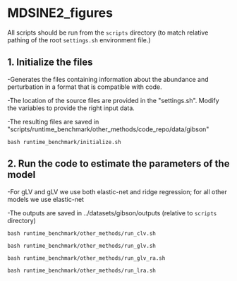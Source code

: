 # MDSINE2_figures


All scripts should be run from the ```scripts``` directory (to match relative pathing of 
the root `settings.sh` environment file.)

## 1. Initialize the files 

-Generates the files containing information about the abundance and perturbation in a format that is compatible with code.

-The location of the source files are provided in the "settings.sh". Modify the variables to provide the right input data.

-The resulting files are saved in  "scripts/runtime_benchmark/other_methods/code_repo/data/gibson"

```
bash runtime_benchmark/initialize.sh
```

## 2. Run the code to estimate the parameters of the model 

-For gLV and gLV we use both elastic-net and ridge regression; for all other models we use elastic-net 

-The outputs are saved in ../datasets/gibson/outputs (relative to ```scripts``` directory)

```
bash runtime_benchmark/other_methods/run_clv.sh
```
```
bash runtime_benchmark/other_methods/run_glv.sh
```
```
bash runtime_benchmark/other_methods/run_glv_ra.sh
```
```
bash runtime_benchmark/other_methods/run_lra.sh
```
